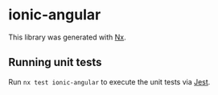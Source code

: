 # ionic-angular

This library was generated with [Nx](https://nx.dev).

## Running unit tests

Run `nx test ionic-angular` to execute the unit tests via [Jest](https://jestjs.io).
